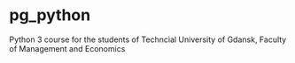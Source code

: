 # pg_python
Python 3 course for the students of Techncial University of Gdansk, Faculty of Management and Economics
